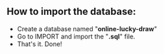 ## How to import the database:

- Create a database named "**online-lucky-draw**"
- Go to IMPORT and import the "**.sql**" file.
- That's it. Done!